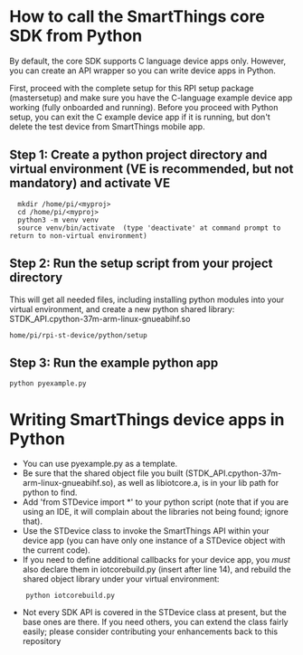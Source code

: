 # How to call the SmartThings core SDK from Python

By default, the core SDK supports C language device apps only.  However, you can create an API wrapper so you can write device apps in Python.

First, proceed with the complete setup for this RPI setup package (mastersetup) and make sure you have the C-language example device app working (fully onboarded and running).
Before you proceed with Python setup, you can exit the C example device app if it is running, but don't delete the test device from SmartThings mobile app.

## Step 1: Create a python project directory and virtual environment (VE is recommended, but not mandatory) and activate VE
```
  mkdir /home/pi/<myproj>
  cd /home/pi/<myproj>
  python3 -m venv venv
  source venv/bin/activate  (type 'deactivate' at command prompt to return to non-virtual environment)
```
## Step 2: Run the setup script from your project directory
This will get all needed files, including installing python modules into your virtual environment, and create a new python shared library: STDK_API.cpython-37m-arm-linux-gnueabihf.so
```
home/pi/rpi-st-device/python/setup
```

## Step 3: Run the example python app
```
python pyexample.py
```


# Writing SmartThings device apps in Python
- You can use pyexample.py as a template.  
- Be sure that the shared object file you built (STDK_API.cpython-37m-arm-linux-gnueabihf.so), as well as libiotcore.a, is in your lib path for python to find.
- Add 'from STDevice import \*' to your python script (note that if you are using an IDE, it will complain about the libraries not being found; ignore that).
- Use the STDevice class to invoke the SmartThings API within your device app (you can have only one instance of a STDevice object with the current code).
- If you need to define additional callbacks for your device app, you *must* also declare them in iotcorebuild.py (insert after line 14), and rebuild the shared object library under your virtual environment:
```
    python iotcorebuild.py
```
- Not every SDK API is covered in the STDevice class at present, but the base ones are there.  If you need others, you can extend the class fairly easily; please consider contributing your enhancements back to this repository
